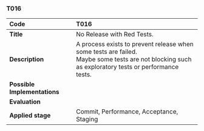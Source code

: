 ### T016

|**Code**           | **T016** |
| :--               | :--      |
|**Title**          | No Release with Red Tests.|
|**Description**    | A process exists to prevent release when some tests are failed. <br> Maybe some tests are not blocking such as exploratory tests or performance tests.|
|**Possible Implementations** | |
|**Evaluation**     | |
|**Applied stage**  | Commit, Performance, Acceptance, Staging |

